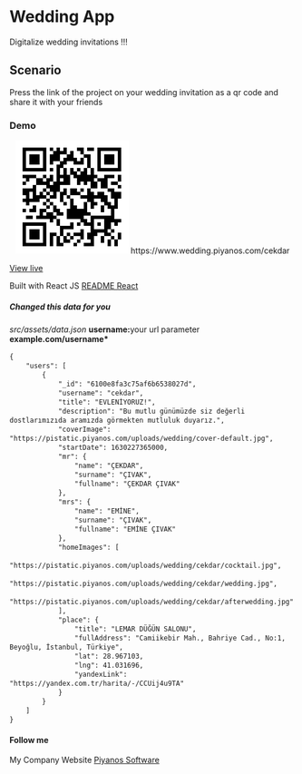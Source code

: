 # Wedding App
Digitalize wedding invitations !!!


## Scenario
Press the link of the project on your wedding invitation as a qr code and share it with your friends


### Demo
<p align="center">
<img src="src/assets/qrcode.png"/>
https://www.wedding.piyanos.com/cekdar
</p>

[View live](https://www.wedding.piyanos.com/cekdar)


Built with React JS
[README React](https://github.com/ferdiozer/basic-github/blob/main/README.react.md)




##### Changed this data for you
*src/assets/data.json*
<b>username:</b>your url parameter<br>
<b>example.com/username*</b>
```
{
    "users": [
        {
            "_id": "6100e8fa3c75af6b6538027d",
            "username": "cekdar",
            "title": "EVLENİYORUZ!",
            "description": "Bu mutlu günümüzde siz değerli dostlarımızıda aramızda görmekten mutluluk duyarız.",
            "coverImage": "https://pistatic.piyanos.com/uploads/wedding/cover-default.jpg",
            "startDate": 1630227365000,
            "mr": {
                "name": "ÇEKDAR",
                "surname": "ÇIVAK",
                "fullname": "ÇEKDAR ÇIVAK"
            },
            "mrs": {
                "name": "EMİNE",
                "surname": "ÇIVAK",
                "fullname": "EMİNE ÇIVAK"
            },
            "homeImages": [
                "https://pistatic.piyanos.com/uploads/wedding/cekdar/cocktail.jpg",
                "https://pistatic.piyanos.com/uploads/wedding/cekdar/wedding.jpg",
                "https://pistatic.piyanos.com/uploads/wedding/cekdar/afterwedding.jpg"
            ],
            "place": {
                "title": "LEMAR DÜĞÜN SALONU",
                "fullAddress": "Camiikebir Mah., Bahriye Cad., No:1, Beyoğlu, İstanbul, Türkiye",
                "lat": 28.967103,
                "lng": 41.031696,
                "yandexLink": "https://yandex.com.tr/harita/-/CCUij4u9TA"
            }
        }
    ]
}
```

#### Follow me
My Company Website [Piyanos Software](https://piyanos.com)
